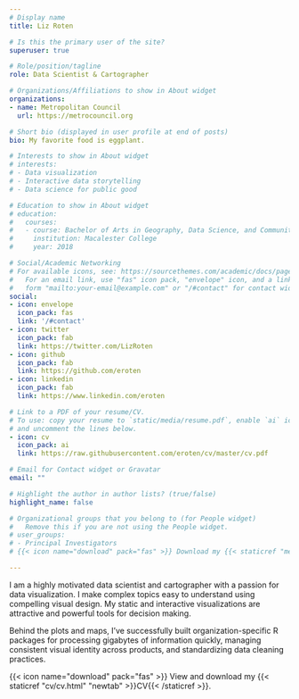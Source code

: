 ```yaml
---
# Display name
title: Liz Roten

# Is this the primary user of the site?
superuser: true

# Role/position/tagline
role: Data Scientist & Cartographer

# Organizations/Affiliations to show in About widget
organizations:
- name: Metropolitan Council
  url: https://metrocouncil.org

# Short bio (displayed in user profile at end of posts)
bio: My favorite food is eggplant. 

# Interests to show in About widget
# interests:
# - Data visualization
# - Interactive data storytelling 
# - Data science for public good

# Education to show in About widget
# education:
#   courses:
#   - course: Bachelor of Arts in Geography, Data Science, and Community and Global Health
#     institution: Macalester College
#     year: 2018

# Social/Academic Networking
# For available icons, see: https://sourcethemes.com/academic/docs/page-builder/#icons
#   For an email link, use "fas" icon pack, "envelope" icon, and a link in the
#   form "mailto:your-email@example.com" or "/#contact" for contact widget.
social:
- icon: envelope
  icon_pack: fas
  link: '/#contact'
- icon: twitter
  icon_pack: fab
  link: https://twitter.com/LizRoten
- icon: github
  icon_pack: fab
  link: https://github.com/eroten
- icon: linkedin
  icon_pack: fab
  link: https://www.linkedin.com/eroten

# Link to a PDF of your resume/CV.
# To use: copy your resume to `static/media/resume.pdf`, enable `ai` icons in `params.toml`, 
# and uncomment the lines below.
- icon: cv
  icon_pack: ai
  link: https://raw.githubusercontent.com/eroten/cv/master/cv.pdf

# Email for Contact widget or Gravatar
email: ""

# Highlight the author in author lists? (true/false)
highlight_name: false

# Organizational groups that you belong to (for People widget)
#   Remove this if you are not using the People widget.
# user_groups:
# - Principal Investigators
# {{< icon name="download" pack="fas" >}} Download my {{< staticref "media/demo_resume.pdf" "newtab" >}}resumé{{< /staticref >}}.

---
```


I am a highly motivated data scientist and cartographer with a passion for data visualization. I make complex topics easy to understand using compelling visual design. My static and interactive visualizations are attractive and powerful tools for decision making.  

Behind the plots and maps, I’ve successfully built organization-specific R packages for processing gigabytes of information quickly, managing consistent visual identity across products, and standardizing data cleaning practices.

{{< icon name="download" pack="fas" >}} View and download my {{< staticref "cv/cv.html" "newtab" >}}CV{{< /staticref >}}.



